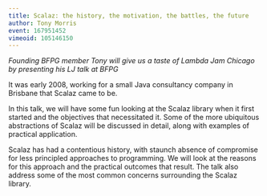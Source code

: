 ```yaml
---
title: Scalaz: the history, the motivation, the battles, the future
author: Tony Morris
event: 167951452
vimeoid: 105146150
---
```


_Founding BFPG member Tony will give us a taste of Lambda Jam Chicago by
presenting his LJ talk at BFPG_

It was early 2008, working for a small Java consultancy company in Brisbane
that Scalaz came to be.

In this talk, we will have some fun looking at the Scalaz library when it first
started and the objectives that necessitated it. Some of the more ubiquitous
abstractions of Scalaz will be discussed in detail, along with examples of
practical application.

Scalaz has had a contentious history, with staunch absence of compromise for
less principled approaches to programming. We will look at the reasons for this
approach and the practical outcomes that result. The talk also address some of
the most common concerns surrounding the Scalaz library.
